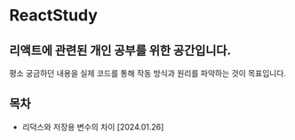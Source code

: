 # ReactStudy
리액트에 관련된 개인 공부를 위한 공간입니다.
------------

평소 궁금하던 내용을 실제 코드를 통해 작동 방식과 원리를 파악하는 것이 목표입니다.

## 목차
- 리덕스와 저장용 변수의 차이 [2024.01.26]